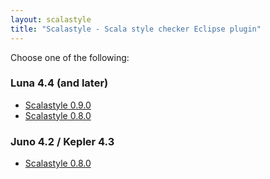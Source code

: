```yaml
---
layout: scalastyle
title: "Scalastyle - Scala style checker Eclipse plugin"
---
```


Choose one of the following:

### Luna 4.4 (and later)

 * [Scalastyle 0.9.0](http://www.scalastyle.org/downloads/luna-0.9.0/site)
 * [Scalastyle 0.8.0](http://www.scalastyle.org/downloads/luna-0.8.0/site)

### Juno 4.2 / Kepler 4.3

 * [Scalastyle 0.8.0](http://www.scalastyle.org/downloads/kepler-0.8.0/site)

